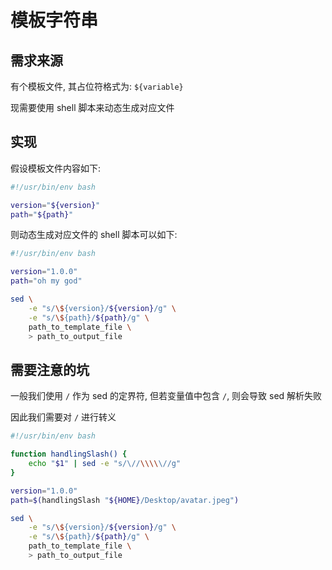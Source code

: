# 模板字符串

## 需求来源

有个模板文件, 其占位符格式为: `${variable}`

现需要使用 shell 脚本来动态生成对应文件

## 实现

假设模板文件内容如下:

```sh
#!/usr/bin/env bash

version="${version}"
path="${path}"
```

则动态生成对应文件的 shell 脚本可以如下:

```sh
#!/usr/bin/env bash

version="1.0.0"
path="oh my god"

sed \
    -e "s/\${version}/${version}/g" \
    -e "s/\${path}/${path}/g" \
    path_to_template_file \
    > path_to_output_file
```

## 需要注意的坑

一般我们使用 `/` 作为 sed 的定界符, 但若变量值中包含 `/`, 则会导致 sed 解析失败

因此我们需要对 `/` 进行转义

```sh
#!/usr/bin/env bash

function handlingSlash() {
    echo "$1" | sed -e "s/\//\\\\\//g"
}

version="1.0.0"
path=$(handlingSlash "${HOME}/Desktop/avatar.jpeg")

sed \
    -e "s/\${version}/${version}/g" \
    -e "s/\${path}/${path}/g" \
    path_to_template_file \
    > path_to_output_file
```
